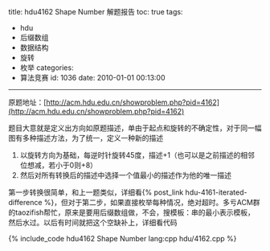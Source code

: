 title: hdu4162 Shape Number 解题报告
toc: true
tags:
  - hdu
  - 后缀数组
  - 数据结构
  - 旋转
  - 枚举
categories:
  - 算法竞赛
id: 1036
date: 2010-01-01 00:13:00
---

原题地址：[http://acm.hdu.edu.cn/showproblem.php?pid=4162](http://acm.hdu.edu.cn/showproblem.php?pid=4162)

题目大意就是定义出方向如原题描述，单由于起点和旋转的不确定性，对于同一幅图有多种描述方法，为了统一，定义一种新的描述

1. 以旋转方向为基础，每逆时针旋转45度，描述+1（也可以是之前描述的相邻位想减，若小于0则+8）
2. 然后对所有转换后的描述中选择一个值最小的描述作为他的唯一描述

第一步转换很简单，和上一题类似，详细看{% post_link hdu-4161-iterated-difference %}，但对于第二步，如果直接枚举每种情况，绝对超时。多亏ACM群的taozifish帮忙，原来是要用后缀数组做，不会，搜模板：串的最小表示模板，然后水过。以后有时间就把这个空缺补上，详细看代码

{% include_code hdu4162 Shape Number lang:cpp hdu/4162.cpp %}